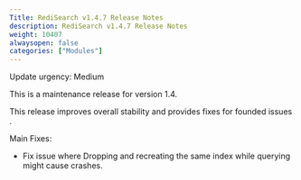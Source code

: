 ```yaml
---
Title: RediSearch v1.4.7 Release Notes
description: RediSearch v1.4.7 Release Notes
weight: 10407
alwaysopen: false
categories: ["Modules"]
---
```


Update urgency: Medium

This is a maintenance release for version 1.4.

This release improves overall stability and provides fixes for founded issues .

Main Fixes:

* Fix issue where Dropping and recreating the same index while querying might cause crashes.

